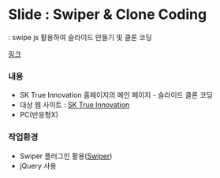 # Slide : Swiper & Clone Coding
: swipe js 활용하여 슬라이드 만들기 및 클론 코딩  

[링크](https://minjic.github.io/ui/slide_swipejs/index.html)

### 내용
- SK True Innovation 홈페이지의 메인 페이지 - 슬라이드 클론 코딩
- 대상 웹 사이트 : [SK True Innovation](http://www.true-inno.com)
- PC(반응형X)

### 작업환경
- Swiper 플러그인 활용([Swiper](http://idangero.us/swiper))
- jQuery 사용



